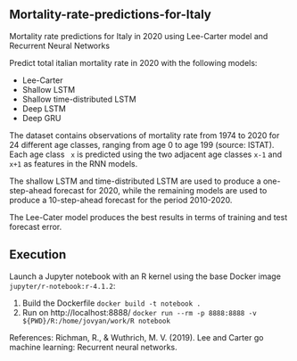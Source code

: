 Mortality-rate-predictions-for-Italy
---------------------------------------------------------------------------------------------------------
Mortality rate predictions for Italy in 2020 using Lee-Carter model and Recurrent Neural Networks

Predict total italian mortality rate in 2020 with the following models: 

* Lee-Carter 
* Shallow LSTM 
* Shallow time-distributed LSTM
* Deep LSTM 
* Deep GRU 

The dataset contains observations of mortality rate from 1974 to 2020 for 24 different age classes, ranging from age 0 to age 199 (source: ISTAT). Each age class ``` x``` is predicted using the two adjacent age classes ```x-1``` and ``` x+1``` as features in the RNN models. 

The shallow LSTM and time-distributed LSTM are used to produce a one-step-ahead forecast for 2020, while the remaining models are used to produce a 10-step-ahead forecast for the period 2010-2020.

The Lee-Cater model produces the best results in terms of training and test forecast error.

Execution 
-----------------------------------------------------------------------------------------------------

Launch a Jupyter notebook with an R kernel using the base Docker image ```jupyter/r-notebook:r-4.1.2```: 

1. Build the Dockerfile  ```docker build -t notebook .```
2. Run on http://localhost:8888/ ```docker run --rm -p 8888:8888 -v ${PWD}/R:/home/jovyan/work/R notebook```

References: 
Richman, R., & Wuthrich, M. V. (2019). Lee and Carter go machine learning: Recurrent neural networks.
